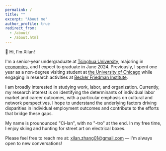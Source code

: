 ```yaml
---
permalink: /
title: ""
excerpt: "About me"
author_profile: true
redirect_from: 
  - /about/
  - /about.html
---
```


👋 Hi, I'm Xilan!

I'm a senior-year undergraduate at [Tsinghua University](https://www.tsinghua.edu.cn/en/), majoring in [economics](https://ug.sem.tsinghua.edu.cn/en/), and I expect to graduate in June 2024. Previously, I spent one year as a non-degree visiting student at [the University of Chicago](https://www.uchicago.edu/en) while engaging in research activities at [Becker Friedman Institute](https://bfi.uchicago.edu/).

I am broadly interested in studying work, labor, and organization. Currently, my research interest is on identifying the determinants of individual labor market and career outcomes, with a particular emphasis on cultural and network perspectives. I hope to understand the underlying factors driving disparities in individual employment outcomes and contribute to the efforts that bridge these gaps.

My name is prounounced "Ci-lan", with no "-tro" at the end. In my free time, I enjoy skiing and hunting for street art on electrical boxes.

Please feel free to reach me at: [xilan.zhang01@gmail.com](mailto:xilan.zhang01@gmail.com) — I'm always open to new conversations!
